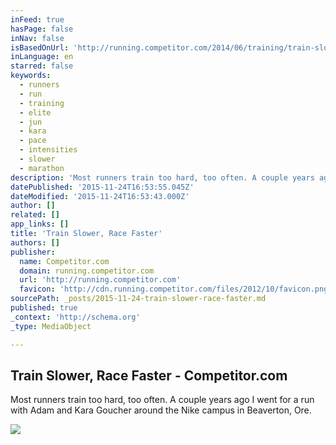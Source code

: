 ```yaml
---
inFeed: true
hasPage: false
inNav: false
isBasedOnUrl: 'http://running.competitor.com/2014/06/training/train-slower-race-faster_52242'
inLanguage: en
starred: false
keywords:
  - runners
  - run
  - training
  - elite
  - jun
  - kara
  - pace
  - intensities
  - slower
  - marathon
description: 'Most runners train too hard, too often. A couple years ago I went for a run with Adam and Kara Goucher around the Nike campus in Beaverton, Ore.'
datePublished: '2015-11-24T16:53:55.045Z'
dateModified: '2015-11-24T16:53:43.000Z'
author: []
related: []
app_links: []
title: 'Train Slower, Race Faster'
authors: []
publisher:
  name: Competitor.com
  domain: running.competitor.com
  url: 'http://running.competitor.com'
  favicon: 'http://cdn.running.competitor.com/files/2012/10/favicon.png'
sourcePath: _posts/2015-11-24-train-slower-race-faster.md
published: true
_context: 'http://schema.org'
_type: MediaObject

---
```

<article style=""><h1>Train Slower, Race Faster - Competitor.com</h1><p>Most runners train too hard, too often. A couple years ago I went for a run with Adam and Kara Goucher around the Nike campus in Beaverton, Ore.</p><img src="http://cdn.running.competitor.com/files/2012/05/importance_of_exercise.jpg" /></article>